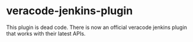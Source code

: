 veracode-jenkins-plugin
=======================
This plugin is dead code.  There is now an official veracode jenkins plugin that works with their latest APIs.
